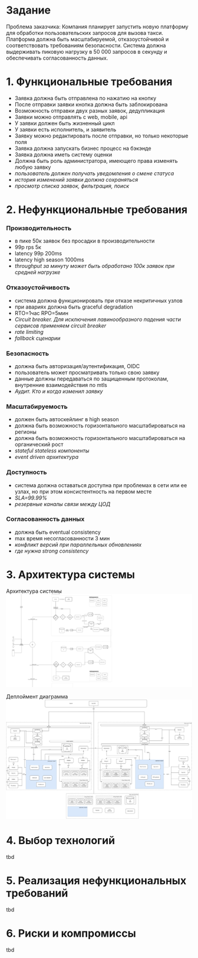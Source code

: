 
# Задание
Проблема заказчика:
Компания планирует запустить новую платформу для обработки пользовательских запросов для вызова такси. Платформа должна быть масштабируемой, отказоустойчивой и соответствовать требованиям безопасности. Система должна выдерживать пиковую нагрузку в 50 000 запросов в секунду и обеспечивать согласованность данных.

# 1. Функциональные требования
* Заявка должна быть отправлена по нажатию на кнопку
* После отправки заявки кнопка должна быть заблокирована
* Возможность отправки двух разных заявок, дедупликация
* Заявки можно отправлять с web, mobile, api
* У заявки должен быть жизненный цикл
* У заявки есть исполнитель, и заявитель
* Заявку можно редактировать после отправки, но только некоторые поля
* Заявка должна запускать бизнес процесс на бэкэнде
* Заявка должна иметь систему оценки
* Должна быть роль администратора, имеющего права изменять любую заявку
* *пользователь должен получать уведомления о смене статуса*
* *история изменений заявки должна сохраняться*
* *просмотр списка заявок, фильтрация, поиск*

# 2. Нефункциональные требования
### Производительность
* в пике 50к заявок без просадки в производительности
* 99p rps 5к
* latency 99p 200ms
* latency high season 1000ms
* *throughput за минуту может быть обработано 100к заявок при средней нагрузке*
### Отказоустойчивость
* система должна функционировать при отказе некритичных узлов
* при авариях должна быть graceful degradation
* RTO=1час RPO=5мин
* *Circuit breaker. Для исключения лавинообразного падения части сервисов применяем circuit breaker*
* *rate limiting*
* *fallback сценарии*
### Безопасность
* должна быть авторизация/аутентификация, OIDC
* пользователь может просматривать только свою заявку
* данные должны передаваться по защищенным протоколам, внутренние взаимодействия по mtls
* *Аудит. Кто и когда изменил заявку*
### Масштабируемость
* должен быть автоскейлинг в high season
* должна быть возможность горизонтального масштабироваться на регионы
* должна быть возможность горизонтального масштабироваться на органический рост
* *stateful stateless компоненты*
* *event driven архитектура*
### Доступность
* система должна оставаться доступна при проблемах в сети или ее узлах, но при этом консистентность на первом месте
* *SLA=99.99%*
* *резервные каналы связи между ЦОД*
### Согласованность данных
* должна быть eventual consistency
* max время несогласованности 3 мин
* *конфликт версий при параллельных обновлениях*
* *где нужна strong consistency*

# 3. Архитектура системы

Архитектура системы
![Архитектура](https://github.com/serjteplov/system-design/blob/5e495cb6f1ee95aff7ac2c6b11e54f3ea0916b90/dz7%20-%20final%20project/arch.jpg)

Деплоймент диаграмма
![Развертывание](https://github.com/serjteplov/system-design/blob/5e495cb6f1ee95aff7ac2c6b11e54f3ea0916b90/dz7%20-%20final%20project/dep.jpg)

# 4. Выбор технологий

tbd

# 5. Реализация нефункциональных требований

tbd

# 6. Риски и компромиссы

tbd
